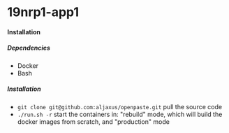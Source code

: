 # 19nrp1-app1

#### Installation
##### Dependencies
- Docker
- Bash

##### Installation
* `git clone git@github.com:aljaxus/openpaste.git` pull the source code
* `./run.sh -r` start the containers in: "rebuild" mode, which will build the docker images from scratch, and "production" mode